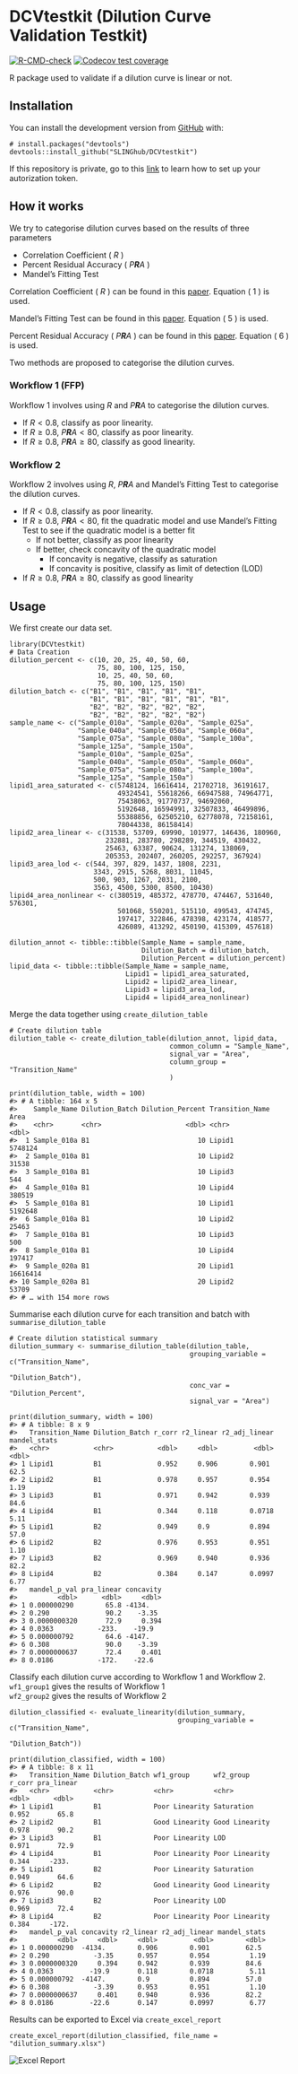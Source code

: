 <!-- README.md is generated from README.Rmd. Please edit that file -->

DCVtestkit (Dilution Curve Validation Testkit)
==============================================

<!-- badges: start -->

[![R-CMD-check](https://github.com/SLINGhub/DCVtestkit/workflows/R-CMD-check/badge.svg)](https://github.com/SLINGhub/DCVtestkit/actions)
[![Codecov test
coverage](https://codecov.io/gh/SLINGhub/DCVtestkit/branch/master/graph/badge.svg?token=RNlP8VlaL2)](https://codecov.io/gh/SLINGhub/DCVtestkit)
<!-- badges: end -->

R package used to validate if a dilution curve is linear or not.

Installation
------------

You can install the development version from
[GitHub](https://github.com/) with:

    # install.packages("devtools")
    devtools::install_github("SLINGhub/DCVtestkit")

If this repository is private, go to this
[link](https://maurolepore.netlify.app/2017/12/06/2017-12-06-best-prectice-for-installing-packages-from-private-repos/)
to learn how to set up your autorization token.

How it works
------------

We try to categorise dilution curves based on the results of three
parameters

-   Correlation Coefficient ( *R* )
-   Percent Residual Accuracy ( *P**R**A* )
-   Mandel’s Fitting Test

Correlation Coefficient ( *R* ) can be found in this
[paper](https://link.springer.com/article/10.1007/s00769-002-0487-6).
Equation ( 1 ) is used.

Mandel’s Fitting Test can be found in this
[paper](https://pubs.rsc.org/en/content/articlelanding/2013/ay/c2ay26400e#!divAbstract).
Equation ( 5 ) is used.

Percent Residual Accuracy ( *P**R**A* ) can be found in this
[paper](https://www.sciencedirect.com/science/article/abs/pii/S0039914018307549).
Equation ( 6 ) is used.

Two methods are proposed to categorise the dilution curves.

### Workflow 1 (FFP)

Workflow 1 involves using *R* and *P**R**A* to categorise the dilution
curves.

-   If *R* &lt; 0.8, classify as poor linearity.  
-   If *R* ≥ 0.8, *P**R**A* &lt; 80, classify as poor linearity.  
-   If *R* ≥ 0.8, *P**R**A* ≥ 80, classify as good linearity.

### Workflow 2

Workflow 2 involves using *R*, *P**R**A* and Mandel’s Fitting Test to
categorise the dilution curves.

-   If *R* &lt; 0.8, classify as poor linearity.
-   If *R* ≥ 0.8, *P**R**A* &lt; 80, fit the quadratic model and use
    Mandel’s Fitting Test to see if the quadratic model is a better fit
    -   If not better, classify as poor linearity
    -   If better, check concavity of the quadratic model
        -   If concavity is negative, classify as saturation
        -   If concavity is positive, classify as limit of detection
            (LOD)
-   If *R* ≥ 0.8, *P**R**A* ≥ 80, classify as good linearity

Usage
-----

We first create our data set.

    library(DCVtestkit)
    # Data Creation
    dilution_percent <- c(10, 20, 25, 40, 50, 60,
                          75, 80, 100, 125, 150,
                          10, 25, 40, 50, 60,
                          75, 80, 100, 125, 150)
    dilution_batch <- c("B1", "B1", "B1", "B1", "B1",
                        "B1", "B1", "B1", "B1", "B1", "B1",
                        "B2", "B2", "B2", "B2", "B2",
                        "B2", "B2", "B2", "B2", "B2")
    sample_name <- c("Sample_010a", "Sample_020a", "Sample_025a",
                     "Sample_040a", "Sample_050a", "Sample_060a",
                     "Sample_075a", "Sample_080a", "Sample_100a",
                     "Sample_125a", "Sample_150a",
                     "Sample_010a", "Sample_025a",
                     "Sample_040a", "Sample_050a", "Sample_060a",
                     "Sample_075a", "Sample_080a", "Sample_100a",
                     "Sample_125a", "Sample_150a")
    lipid1_area_saturated <- c(5748124, 16616414, 21702718, 36191617,
                               49324541, 55618266, 66947588, 74964771,
                               75438063, 91770737, 94692060,
                               5192648, 16594991, 32507833, 46499896,
                               55388856, 62505210, 62778078, 72158161,
                               78044338, 86158414)
    lipid2_area_linear <- c(31538, 53709, 69990, 101977, 146436, 180960,
                            232881, 283780, 298289, 344519, 430432,
                            25463, 63387, 90624, 131274, 138069,
                            205353, 202407, 260205, 292257, 367924)
    lipid3_area_lod <- c(544, 397, 829, 1437, 1808, 2231,
                         3343, 2915, 5268, 8031, 11045,
                         500, 903, 1267, 2031, 2100,
                         3563, 4500, 5300, 8500, 10430)
    lipid4_area_nonlinear <- c(380519, 485372, 478770, 474467, 531640, 576301,
                               501068, 550201, 515110, 499543, 474745,
                               197417, 322846, 478398, 423174, 418577,
                               426089, 413292, 450190, 415309, 457618)

    dilution_annot <- tibble::tibble(Sample_Name = sample_name,
                                     Dilution_Batch = dilution_batch,
                                     Dilution_Percent = dilution_percent)
    lipid_data <- tibble::tibble(Sample_Name = sample_name,
                                 Lipid1 = lipid1_area_saturated,
                                 Lipid2 = lipid2_area_linear,
                                 Lipid3 = lipid3_area_lod,
                                 Lipid4 = lipid4_area_nonlinear)

Merge the data together using `create_dilution_table`

    # Create dilution table
    dilution_table <- create_dilution_table(dilution_annot, lipid_data,
                                            common_column = "Sample_Name",
                                            signal_var = "Area",
                                            column_group = "Transition_Name"
                                            )

    print(dilution_table, width = 100)
    #> # A tibble: 164 x 5
    #>    Sample_Name Dilution_Batch Dilution_Percent Transition_Name     Area
    #>    <chr>       <chr>                     <dbl> <chr>              <dbl>
    #>  1 Sample_010a B1                           10 Lipid1           5748124
    #>  2 Sample_010a B1                           10 Lipid2             31538
    #>  3 Sample_010a B1                           10 Lipid3               544
    #>  4 Sample_010a B1                           10 Lipid4            380519
    #>  5 Sample_010a B1                           10 Lipid1           5192648
    #>  6 Sample_010a B1                           10 Lipid2             25463
    #>  7 Sample_010a B1                           10 Lipid3               500
    #>  8 Sample_010a B1                           10 Lipid4            197417
    #>  9 Sample_020a B1                           20 Lipid1          16616414
    #> 10 Sample_020a B1                           20 Lipid2             53709
    #> # … with 154 more rows

Summarise each dilution curve for each transition and batch with
`summarise_dilution_table`

    # Create dilution statistical summary
    dilution_summary <- summarise_dilution_table(dilution_table,
                                                 grouping_variable = c("Transition_Name",
                                                                        "Dilution_Batch"),
                                                 conc_var = "Dilution_Percent",
                                                 signal_var = "Area")

    print(dilution_summary, width = 100)
    #> # A tibble: 8 x 9
    #>   Transition_Name Dilution_Batch r_corr r2_linear r2_adj_linear mandel_stats
    #>   <chr>           <chr>           <dbl>     <dbl>         <dbl>        <dbl>
    #> 1 Lipid1          B1              0.952     0.906        0.901         62.5 
    #> 2 Lipid2          B1              0.978     0.957        0.954          1.19
    #> 3 Lipid3          B1              0.971     0.942        0.939         84.6 
    #> 4 Lipid4          B1              0.344     0.118        0.0718         5.11
    #> 5 Lipid1          B2              0.949     0.9          0.894         57.0 
    #> 6 Lipid2          B2              0.976     0.953        0.951          1.10
    #> 7 Lipid3          B2              0.969     0.940        0.936         82.2 
    #> 8 Lipid4          B2              0.384     0.147        0.0997         6.77
    #>   mandel_p_val pra_linear concavity
    #>          <dbl>      <dbl>     <dbl>
    #> 1 0.000000290        65.8 -4134.   
    #> 2 0.290              90.2    -3.35 
    #> 3 0.0000000320       72.9     0.394
    #> 4 0.0363           -233.    -19.9  
    #> 5 0.000000792        64.6 -4147.   
    #> 6 0.308              90.0    -3.39 
    #> 7 0.0000000637       72.4     0.401
    #> 8 0.0186           -172.    -22.6

Classify each dilution curve according to Workflow 1 and Workflow 2.  
`wf1_group1` gives the results of Workflow 1  
`wf2_group2` gives the results of Workflow 2

    dilution_classified <- evaluate_linearity(dilution_summary,
                                              grouping_variable = c("Transition_Name",
                                                                    "Dilution_Batch"))

    print(dilution_classified, width = 100)
    #> # A tibble: 8 x 11
    #>   Transition_Name Dilution_Batch wf1_group      wf2_group      r_corr pra_linear
    #>   <chr>           <chr>          <chr>          <chr>           <dbl>      <dbl>
    #> 1 Lipid1          B1             Poor Linearity Saturation      0.952       65.8
    #> 2 Lipid2          B1             Good Linearity Good Linearity  0.978       90.2
    #> 3 Lipid3          B1             Poor Linearity LOD             0.971       72.9
    #> 4 Lipid4          B1             Poor Linearity Poor Linearity  0.344     -233. 
    #> 5 Lipid1          B2             Poor Linearity Saturation      0.949       64.6
    #> 6 Lipid2          B2             Good Linearity Good Linearity  0.976       90.0
    #> 7 Lipid3          B2             Poor Linearity LOD             0.969       72.4
    #> 8 Lipid4          B2             Poor Linearity Poor Linearity  0.384     -172. 
    #>   mandel_p_val concavity r2_linear r2_adj_linear mandel_stats
    #>          <dbl>     <dbl>     <dbl>         <dbl>        <dbl>
    #> 1 0.000000290  -4134.        0.906        0.901         62.5 
    #> 2 0.290           -3.35      0.957        0.954          1.19
    #> 3 0.0000000320     0.394     0.942        0.939         84.6 
    #> 4 0.0363         -19.9       0.118        0.0718         5.11
    #> 5 0.000000792  -4147.        0.9          0.894         57.0 
    #> 6 0.308           -3.39      0.953        0.951          1.10
    #> 7 0.0000000637     0.401     0.940        0.936         82.2 
    #> 8 0.0186         -22.6       0.147        0.0997         6.77

Results can be exported to Excel via `create_excel_report`

    create_excel_report(dilution_classified, file_name = "dilution_summary.xlsx")

![Excel Report](man/figures/README-ExcelResults.png)

